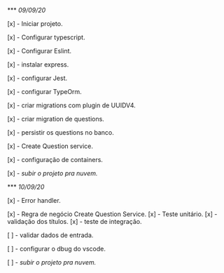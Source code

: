 *** *09/09/20*

[x] - Iniciar projeto.

[x] - Configurar typescript.

[x] - Configurar Eslint.

[x] - instalar express.

[x] - configurar Jest.

[x] - configurar TypeOrm.

[x] - criar migrations com plugin de UUIDV4.

[x] - criar migration de questions.

[x] - persistir os questions no banco.

[x] - Create Question service.

[x] - configuração de containers.

[x] - *subir o projeto pra nuvem.*


*** *10/09/20*

[x] - Error handler.

[x] - Regra de negócio Create Question Service.
    [x] - Teste unitário.
    [x] - validação dos títulos.
    [x] - teste de integração.

[ ] - validar dados de entrada.

[ ] - configurar o dbug do vscode.

[ ] - *subir o projeto pra nuvem.*
